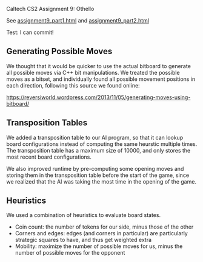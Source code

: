 Caltech CS2 Assignment 9: Othello

See [assignment9_part1.html](http://htmlpreview.github.io/?https://github.com/caltechcs2/othello/blob/master/assignment9_part1.html) and [assignment9_part2.html](http://htmlpreview.github.io/?https://github.com/caltechcs2/othello/blob/master/assignment9_part2.html)

Test: I can commit!

Generating Possible Moves
----------------------------------------------
We thought that it would be quicker to use the actual bitboard to 
generate all possible moves via C++ bit manipulations. We treated
the possible moves as a bitset, and individually found all 
possible movement positions in each direction, following this 
source we found online:

https://reversiworld.wordpress.com/2013/11/05/generating-moves-using-bitboard/


Transposition Tables
-----------------------------------------------
We added a transposition table to our AI program, so that it can
lookup board configurations instead of computing the same heurstic 
multiple times. The transposition table has a maximum size of 10000, 
and only stores the most recent board configurations. 

We also improved runtime by pre-computing some opening moves and
storing them in the transposition table before the start of the game, 
since we realized that the AI was taking the most time in the opening
of the game.

Heuristics
-----------------------------------------------
We used a combination of heuristics to evaluate board states.
* Coin count: the number of tokens for our side, minus those of the other
* Corners and edges: edges (and corners in particular) are particularly strategic squares to have, and thus get weighted extra
* Mobility: maximize the number of possible moves for us, minus the number of possible moves for the opponent